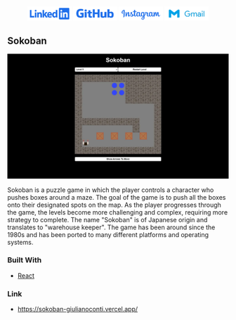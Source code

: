 <p align="center">
  <a href="https://www.linkedin.com/in/giulianoconti/"><img width="100" src="https://raw.githubusercontent.com/giulianoconti/api/main/svgs/linkedin.svg" alt="LinkedIn"></a>
  <a href="https://github.com/giulianoconti"><img width="100" src="https://raw.githubusercontent.com/giulianoconti/api/main/svgs/github.svg" alt="GitHub"></a>
  <a href="https://www.instagram.com/giulianocontii/"><img width="100" src="https://raw.githubusercontent.com/giulianoconti/api/main/svgs/instagram.svg" alt="Instagram"></a>
  <a href="mailto:giuliconti1@gmail.com"><img width="100" src="https://raw.githubusercontent.com/giulianoconti/api/main/svgs/gmail.png" alt="Mail"></a>
</p>

## Sokoban

![Sokoban](https://raw.githubusercontent.com/giulianoconti/api/main/imagesProjects/images_1920x1080/sokoban.webp?raw=true)

Sokoban is a puzzle game in which the player controls a character who pushes boxes around a maze. The goal of the game is to push all the boxes onto their designated spots on the map. As the player progresses through the game, the levels become more challenging and complex, requiring more strategy to complete. The name "Sokoban" is of Japanese origin and translates to "warehouse keeper". The game has been around since the 1980s and has been ported to many different platforms and operating systems.

### Built With

* [React](https://reactjs.org/)

### Link

* https://sokoban-giulianoconti.vercel.app/
